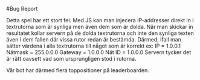 #Bug Report

Detta spel har ett stort fel. Med JS kan man injecera IP-addresser direkt in i textrutorna som är synliga men även dem som är dolda. 
När man skickar in resultatet kollar servern på de dolda textrutorna och inte den synliga texten även i dem fallen där vissa rutor redan är bestämda. 
Därmed, ifall man sätter värdena i alla textrutorna till något som är korrekt ex:
IP = 1.0.0.1
Nätmask = 255.0.0.0
Gateway = 1.0.0.0
Nät ID = 1.0.0.0
Servern tycker det är rätt oavsett vad som ursprungligen stod i rutorna.

Vår bot har därmed flera toppositioner på leaderboarden.
